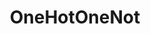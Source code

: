 ---
title: OneHotOneNot
crosslinks:
- livven
- pizzadare
- painal
- The_Best_NSFW_GIFS
- freeuse
- SIXTYNINEBLOWJOBS
---